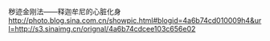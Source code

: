 秽迹金刚法——释迦牟尼的心脏化身
http://photo.blog.sina.com.cn/showpic.html#blogid=4a6b74cd010009h4&url=http://s3.sinaimg.cn/orignal/4a6b74cdcee103c656e02
